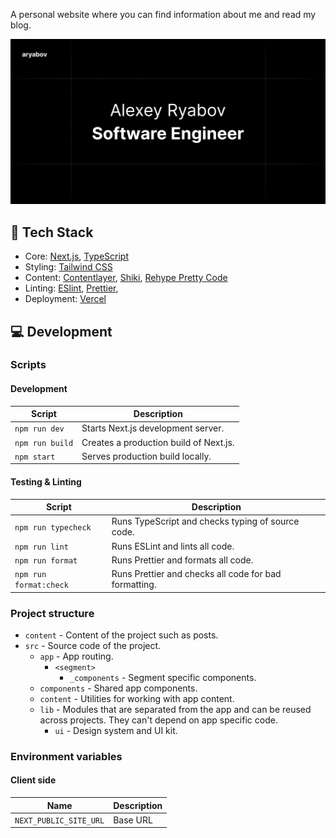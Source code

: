 A personal website where you can find information about me and read my blog.

![Project preview](./src/og-image.png 'Project preview')

## 🧰 Tech Stack

- Core: [Next.js](https://nextjs.org/), [TypeScript](https://www.typescriptlang.org/)
- Styling: [Tailwind CSS](https://tailwindcss.com/)
- Content: [Contentlayer](https://contentlayer.dev/), [Shiki](https://shiki.matsu.io/), [Rehype Pretty Code](https://rehype-pretty-code.netlify.app/)
- Linting: [ESlint](https://eslint.org/), [Prettier](https://prettier.io/),
- Deployment: [Vercel](https://vercel.com/)

## 💻 Development

### Scripts

#### Development

| Script          | Description                            |
| --------------- | -------------------------------------- |
| `npm run dev`   | Starts Next.js development server.     |
| `npm run build` | Creates a production build of Next.js. |
| `npm start`     | Serves production build locally.       |

#### Testing & Linting

| Script                 | Description                                           |
| ---------------------- | ----------------------------------------------------- |
| `npm run typecheck`    | Runs TypeScript and checks typing of source code.     |
| `npm run lint`         | Runs ESLint and lints all code.                       |
| `npm run format`       | Runs Prettier and formats all code.                   |
| `npm run format:check` | Runs Prettier and checks all code for bad formatting. |

### Project structure

- `content` - Content of the project such as posts.
- `src` - Source code of the project.
  - `app` - App routing.
    - `<segment>`
      - `_components` - Segment specific components.
  - `components` - Shared app components.
  - `content` - Utilities for working with app content.
  - `lib` - Modules that are separated from the app and can be reused across projects. They can't depend on app specific code.
    - `ui` - Design system and UI kit.

### Environment variables

#### Client side

| Name                   | Description |
| ---------------------- | ----------- |
| `NEXT_PUBLIC_SITE_URL` | Base URL    |
